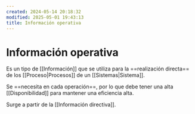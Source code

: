 ```yaml
---
created: 2024-05-14 20:18:32
modified: 2025-05-01 19:43:13
title: Información operativa
---
```


# Información operativa

Es un tipo de [[Información]] que se utiliza para la ==realización directa== de los [[Proceso|Procesos]] de un [[Sistemas|Sistema]].

Se ==necesita en cada operación==, por lo que debe tener una alta [[Disponibilidad]] para mantener una eficiencia alta.

Surge a partir de la [[Información directiva]].
